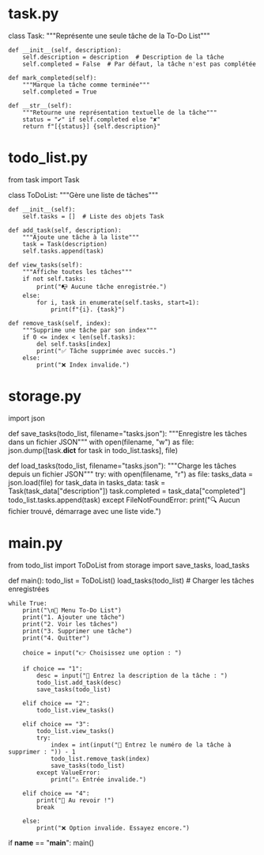 # task.py
class Task:
    """Représente une seule tâche de la To-Do List"""

    def __init__(self, description):
        self.description = description  # Description de la tâche
        self.completed = False  # Par défaut, la tâche n'est pas complétée

    def mark_completed(self):
        """Marque la tâche comme terminée"""
        self.completed = True

    def __str__(self):
        """Retourne une représentation textuelle de la tâche"""
        status = "✔" if self.completed else "✘"
        return f"[{status}] {self.description}"


# todo_list.py
from task import Task

class ToDoList:
    """Gère une liste de tâches"""

    def __init__(self):
        self.tasks = []  # Liste des objets Task

    def add_task(self, description):
        """Ajoute une tâche à la liste"""
        task = Task(description)
        self.tasks.append(task)

    def view_tasks(self):
        """Affiche toutes les tâches"""
        if not self.tasks:
            print("📭 Aucune tâche enregistrée.")
        else:
            for i, task in enumerate(self.tasks, start=1):
                print(f"{i}. {task}")

    def remove_task(self, index):
        """Supprime une tâche par son index"""
        if 0 <= index < len(self.tasks):
            del self.tasks[index]
            print("✅ Tâche supprimée avec succès.")
        else:
            print("❌ Index invalide.")


# storage.py
import json

def save_tasks(todo_list, filename="tasks.json"):
    """Enregistre les tâches dans un fichier JSON"""
    with open(filename, "w") as file:
        json.dump([task.__dict__ for task in todo_list.tasks], file)

def load_tasks(todo_list, filename="tasks.json"):
    """Charge les tâches depuis un fichier JSON"""
    try:
        with open(filename, "r") as file:
            tasks_data = json.load(file)
            for task_data in tasks_data:
                task = Task(task_data["description"])
                task.completed = task_data["completed"]
                todo_list.tasks.append(task)
    except FileNotFoundError:
        print("🔍 Aucun fichier trouvé, démarrage avec une liste vide.")


# main.py
from todo_list import ToDoList
from storage import save_tasks, load_tasks

def main():
    todo_list = ToDoList()
    load_tasks(todo_list)  # Charger les tâches enregistrées

    while True:
        print("\n📌 Menu To-Do List")
        print("1. Ajouter une tâche")
        print("2. Voir les tâches")
        print("3. Supprimer une tâche")
        print("4. Quitter")

        choice = input("👉 Choisissez une option : ")

        if choice == "1":
            desc = input("📝 Entrez la description de la tâche : ")
            todo_list.add_task(desc)
            save_tasks(todo_list)

        elif choice == "2":
            todo_list.view_tasks()

        elif choice == "3":
            todo_list.view_tasks()
            try:
                index = int(input("🔢 Entrez le numéro de la tâche à supprimer : ")) - 1
                todo_list.remove_task(index)
                save_tasks(todo_list)
            except ValueError:
                print("⚠️ Entrée invalide.")

        elif choice == "4":
            print("👋 Au revoir !")
            break

        else:
            print("❌ Option invalide. Essayez encore.")

if __name__ == "__main__":
    main()
